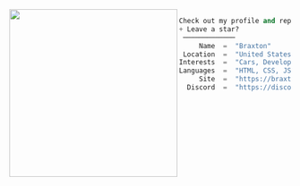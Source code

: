 <img align="left" src="https://i.pinimg.com/originals/f4/bf/62/f4bf62b4de7f992c58a05606c0282392.gif" width="300" /> 

```python
Check out my profile and repositories
+ Leave a star?
 ─────────────
     Name  =  "Braxton"
 Location  =  "United States"
Interests  =  "Cars, Development, Design"
Languages  =  "HTML, CSS, JS, C#, C++, VB.NET & Python"
     Site  =  "https://braxton.cash/"
  Discord  =  "https://discord.gg/TJTzc9Mete"
```
